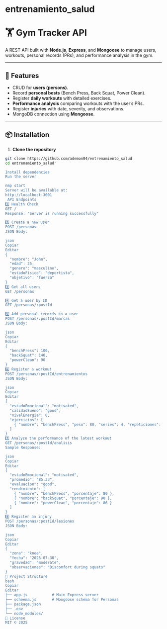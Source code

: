 # entrenamiento_salud
# 🏋️ Gym Tracker API

A REST API built with **Node.js**, **Express**, and **Mongoose** to manage users, workouts, personal records (PRs), and performance analysis in the gym.

---

## 🚀 Features

- CRUD for **users (persons)**.
- Record **personal bests** (Bench Press, Back Squat, Power Clean).
- Register **daily workouts** with detailed exercises.
- **Performance analysis** comparing workouts with the user’s PRs.
- Register **injuries** with date, severity, and observations.
- MongoDB connection using **Mongoose**.

---

## 📦 Installation

1. **Clone the repository**

```bash
git clone https://github.com/ademon04/entrenamiento_salud
cd entrenamiento_salud'

Install dependencies
Run the server

nmp start
Server will be available at:
http://localhost:3001
 API Endpoints
1️⃣ Health Check
GET /
Response: "Server is running successfully"

2️⃣ Create a new user
POST /personas
JSON Body:

json
Copiar
Editar
{
  "nombre": "John",
  "edad": 25,
  "genero": "masculino",
  "estadoFisico": "deportista",
  "objetivo": "fuerza"
}
3️⃣ Get all users
GET /personas

4️⃣ Get a user by ID
GET /personas/:postId

5️⃣ Add personal records to a user
POST /personas/:postId/marcas
JSON Body:

json
Copiar
Editar
{
  "benchPress": 100,
  "backSquat": 140,
  "powerClean": 90
}
6️⃣ Register a workout
POST /personas/:postId/entrenamientos
JSON Body:

json
Copiar
Editar
{
  "estadoEmocional": "motivated",
  "calidadSueno": "good",
  "nivelEnergia": 8,
  "ejercicios": [
    { "nombre": "benchPress", "peso": 80, "series": 4, "repeticiones": 10, "tipo": "fuerza" }
  ]
}
7️⃣ Analyze the performance of the latest workout
GET /personas/:postId/analisis
Sample Response:

json
Copiar
Editar
{
  "estadoEmocional": "motivated",
  "promedio": "85.33",
  "evaluacion": "good",
  "rendimiento": [
    { "nombre": "benchPress", "porcentaje": 80 },
    { "nombre": "backSquat", "porcentaje": 90 },
    { "nombre": "powerClean", "porcentaje": 86 }
  ]
}
8️⃣ Register an injury
POST /personas/:postId/lesiones
JSON Body:

json
Copiar
Editar
{
  "zona": "knee",
  "fecha": "2025-07-30",
  "gravedad": "moderate",
  "observaciones": "Discomfort during squats"
}
📂 Project Structure
bash
Copiar
Editar
├── app.js           # Main Express server
├── scheema.js       # Mongoose schema for Personas
├── package.json
├── .env
└── node_modules/
📄 License
MIT © 2025




